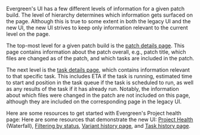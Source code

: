 
Evergreen's UI has a few different levels of information for a given patch build. The level of hierarchy determines which information gets surfaced on the page. Although this is true to some extent in both the legacy UI and the new UI, the new UI strives to keep only information relevant to the current level on the page.

The top-most level for a given patch build is the [patch details page](https://spruce.mongodb.com/version/60b68d7da4cf47179e15accf/tasks?sorts=STATUS%3AASC%3BBASE_STATUS%3ADESC). This page contains information about the patch overall, e.g., patch title, which files are changed as of the patch, and which tasks are included in the patch.

The next level is the [task details page](https://spruce.mongodb.com/task/mongodb_mongo_master_enterprise_rhel_80_64_bit_dynamic_all_feature_flags_required_jsCore_patch_0ec70f6ac70716d9296a014d52e4cc99bf4e5695_60b68d7da4cf47179e15accf_21_06_01_19_43_26/logs?execution=0), which contains information relevant to that specific task. This includes ETA if the task is running, estimated time to start and position in the task queue if the task is scheduled to run, as well as any results of the task if it has already run. Notably, the information about which files were changed in the patch are not included on this page, although they are included on the corresponding page in the legacy UI.

Here are some resources to get started with Evergreen's Project health page: Here are some resources that demonstrate the new UI: [Project Health](https://app.tango.us/app/workflow/Evergreen--Onboarding-guide-for-the-new-project-health-page--7b74b28c80f448869a01730a450bc246) (Waterfall), [Filtering by status](https://app.tango.us/app/workflow/Status-icon-behavior--1db9909b454f4800b05774fa408f2924), [Variant history page](https://app.tango.us/app/workflow/Variant-History-fa73d48662f24e48842fc315130c483f), and [Task history page](https://app.tango.us/app/workflow/Task-History--23e6b3f043234a19988d6ab0a0729598).
